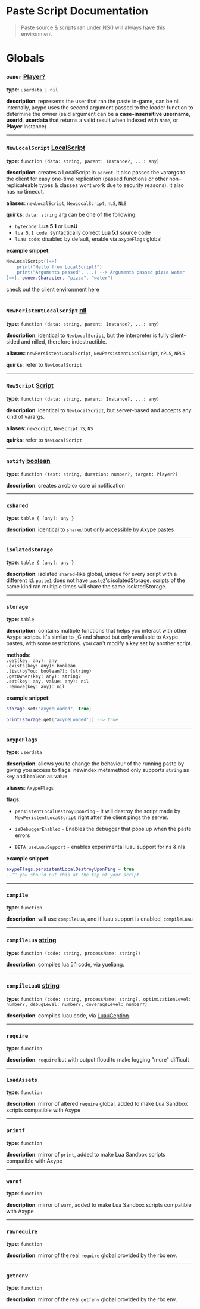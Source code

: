 <!---
@darkceius, Axype
-->

# Paste Script Documentation

> Paste source & scripts ran under NS() will always have this environment

# Globals

### `owner` [Player?](https://create.roblox.com/docs/reference/engine/classes/Player)

**type**: `userdata | nil`

**description**: represents the user that ran the paste in-game, can be nil. internally, axype uses the second argument passed to the loader function to determine the owner (said argument can be a **case-insensitive username**, **userid**, **userdata** that returns a valid result when indexed with `Name`, or **Player** instance)

---

### `NewLocalScript` [LocalScript](https://create.roblox.com/docs/reference/engine/classes/LocalScript)

**type**: `function (data: string, parent: Instance?, ...: any)`

**description**: creates a LocalScript in `parent`. it also passes the varargs to the client for easy one-time replication (passed functions or other non-replicateable types & classes wont work due to security reasons). it also has no timeout.

**aliases**: `newLocalScript`, `NewLocalScript`, `nLS`, `NLS`

**quirks**: `data: string` arg can be one of the following:

- `bytecode`: **Lua 5.1** or **LuaU**
- `lua 5.1 code`: syntactically correct **Lua 5.1** source code
- `luau code`: disabled by default, enable via `axypeFlags` global

**example snippet**:

```lua
NewLocalScript([==[
    print("Hello from LocalScript!")
    print("Arguments passed", ...) --> Arguments passed pizza water
]==], owner.Character, "pizza", "water")
```

check out the client environment [here](./client.md)

---

### `NewPeristentLocalScript` [nil](https://create.roblox.com/docs/luau/nil)

**type**: `function (data: string, parent: Instance?, ...: any)`

**description**: identical to `NewLocalScript`, but the interpreter is fully client-sided and nilled, therefore indestructible.

**aliases**: `newPersistentLocalScript`, `NewPersistentLocalScript`, `nPLS`, `NPLS`

**quirks**: refer to `NewLocalScript`

---

### `NewScript` [Script](https://create.roblox.com/docs/reference/engine/classes/Script)

**type**: `function (data: string, parent: Instance?, ...: any)`

**description**: identical to `NewLocalScript`, but server-based and accepts any kind of varargs.

**aliases**: `newScript`, `NewScript` `nS`, `NS`

**quirks**: refer to `NewLocalScript`

---

### `notify` [boolean](https://create.roblox.com/docs/luau/booleans)

**type**: `function (text: string, duration: number?, target: Player?)`

**description**: creates a roblox core ui notification

---

### `xshared`

**type**: `table { [any]: any }`

**description**: identical to `shared` but only accessible by Axype pastes

---

### `isolatedStorage`

**type**: `table { [any]: any }`

**description**: isolated `shared`-like global, unique for every script with a different id. `paste1` does not have `paste2`'s isolatedStorage. scripts of the same kind ran multiple times will share the same isolatedStorage.

---

### `storage`

**type**: `table`

**description**: contains multiple functions that helps you interact with other Axype scripts. it's similar to \_G and shared but only available to Axype pastes, with some restrictions. you can't modify a key set by another script.

**methods**:<br>
`.get(key: any): any`<br>
`.exists(key: any): boolean`<br>
`.list(byYou: boolean?): {string}`<br>
`.getOwner(key: any): string?`<br>
`.set(key: any, value: any): nil`<br>
`.remove(key: any): nil`<br>

**example snippet**:

```lua
storage.set("axyreLoaded", true)

print(storage.get("axyreLoaded")) --> true
```

---

### `axypeFlags`

**type**: `userdata`

**description**: allows you to change the behaviour of the running paste by giving you access to flags. newindex metamethod only supports `string` as key and `boolean` as value.

**aliases**: `AxypeFlags`

**flags**:

- `persistentLocalDestroyUponPing` - It will destroy the script made by `NewPeristentLocalScript` right after the client pings the server.

- `isDebuggerEnabled` - Enables the debugger that pops up when the paste errors

- `BETA_useLuauSupport` - enables experimental luau support for ns & nls

**example snippet**:

```lua
axypeFlags.persistentLocalDestroyUponPing = true
--^^ you should put this at the top of your script
```

---

### `compile`

**type**: `function`

**description**: will use `compileLua`, and if luau support is enabled, `compileLuau`

---

### `compileLua` [string](https://create.roblox.com/docs/luau/strings)

**type**: `function (code: string, processName: string?)`

**description**: compiles lua 5.1 code, via yueliang.

---

### `compileLuaU` [string](https://create.roblox.com/docs/luau/strings)

**type**: `function (code: string, processName: string?, optimizationLevel: number?, debugLevel: number?, coverageLevel: number?)`

**description**: compiles luau code, via [LuauCeption](https://github.com/RadiatedExodus/LuauCeption).

---

### `require`

**type**: `function`

**description**: `require` but with output flood to make logging "more" difficult

---

### `LoadAssets`

**type**: `function`

**description**: mirror of altered `require` global, added to make Lua Sandbox scripts compatible with Axype

---

### `printf`

**type**: `function`

**description**: mirror of `print`, added to make Lua Sandbox scripts compatible with Axype

---

### `warnf`

**type**: `function`

**description**: mirror of `warn`, added to make Lua Sandbox scripts compatible with Axype

---

### `rawrequire`

**type**: `function`

**description**: mirror of the real `require` global provided by the rbx env.

---

### `getrenv`

**type**: `function`

**description**: mirror of the real `getfenv` global provided by the rbx env.

<!---

---

### `NAME_HERE` [Instance](EXAMPLE_URL_HERE)

**type**: `TYPE_HERE`

**description**: DESCRIPTION_HERE

**aliases**: N/A

-->
